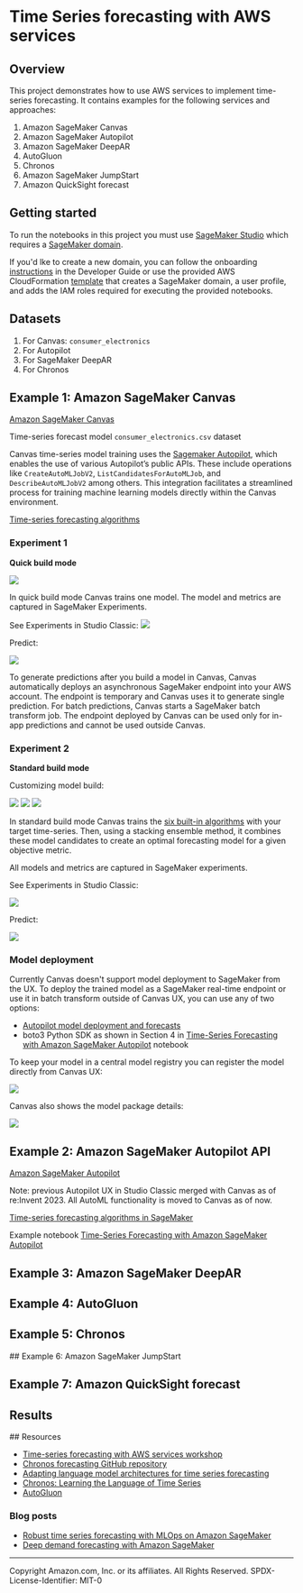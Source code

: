# Time Series forecasting with AWS services

## Overview
This project demonstrates how to use AWS services to implement time-series forecasting. It contains examples for the following services and approaches:
1. Amazon SageMaker Canvas
2. Amazon SageMaker Autopilot
3. Amazon SageMaker DeepAR
4. AutoGluon
5. Chronos
6. Amazon SageMaker JumpStart
7. Amazon QuickSight forecast


## Getting started
To run the notebooks in this project you must use [SageMaker Studio](https://aws.amazon.com/sagemaker/studio/) which requires a [SageMaker domain](https://docs.aws.amazon.com/sagemaker/latest/dg/studio-entity-status.html).

If you'd lke to create a new domain, you can follow the onboarding [instructions](https://docs.aws.amazon.com/sagemaker/latest/dg/gs-studio-onboard.html) in the Developer Guide or use the provided AWS CloudFormation [template]() that creates a SageMaker domain, a user profile, and adds the IAM roles required for executing the provided notebooks.

## Datasets

1. For Canvas: `consumer_electronics`
2. For Autopilot
3. For SageMaker DeepAR
4. For Chronos


## Example 1: Amazon SageMaker Canvas
[Amazon SageMaker Canvas](https://docs.aws.amazon.com/sagemaker/latest/dg/canvas.html)

Time-series forecast model
`consumer_electronics.csv` dataset

Canvas time-series model training uses the [Sagemaker Autopilot](https://docs.aws.amazon.com/sagemaker/latest/dg/autopilot-automate-model-development.html), which enables the use of various Autopilot’s public APIs. These include operations like `CreateAutoMLJobV2`, `ListCandidatesForAutoMLJob`, and `DescribeAutoMLJobV2` among others. This integration facilitates a streamlined process for training machine learning models directly within the Canvas environment.

[Time-series forecasting algorithms](https://docs.aws.amazon.com/sagemaker/latest/dg/timeseries-forecasting-algorithms.html)

### Experiment 1
**Quick build mode**

![](img/canvas-model-overview.png)

In quick build mode Canvas trains one model. The model and metrics are captured in SageMaker Experiments.

See Experiments in Studio Classic:
![](img/experiments-quick-builld.png)

Predict:

![](img/canvas-predictions.png)

To generate predictions after you build a model in Canvas, Canvas automatically deploys an asynchronous SageMaker endpoint into your AWS account. The endpoint is temporary and Canvas uses it to generate single prediction. For batch predictions, Canvas starts a SageMaker batch transform job. The endpoint deployed by Canvas can be used only for in-app predictions and cannot be used outside Canvas.

### Experiment 2
**Standard build mode**

Customizing model build:

![](img/canvas-configure-model-config.png)
![](img/canvas-configure-model-metric.png)
![](img/canvas-configure-model-quantiles.png)

In standard build mode Canvas trains the [six built-in algorithms]((https://docs.aws.amazon.com/sagemaker/latest/dg/timeseries-forecasting-algorithms.html)) with your target time-series. Then, using a stacking ensemble method, it combines these model candidates to create an optimal forecasting model for a given objective metric.

All models and metrics are captured in SageMaker experiments.

See Experiments in Studio Classic:

![](img/experiments-standard-builld.png)

Predict:

![](img/canvas-predictions-standard-build.png)

### Model deployment
Currently Canvas doesn't support model deployment to SageMaker from the UX. To deploy the trained model as a SageMaker real-time endpoint or use it in batch transform outside of Canvas UX, you can use any of two options:

- [Autopilot model deployment and forecasts](https://docs.aws.amazon.com/sagemaker/latest/dg/timeseries-forecasting-deploy-models.html)
- boto3 Python SDK as shown in Section 4 in [Time-Series Forecasting with Amazon SageMaker Autopilot](https://github.com/aws/amazon-sagemaker-examples/blob/main/autopilot/autopilot_time_series.ipynb) notebook

To keep your model in a central model registry you can register the model directly from Canvas UX:

![](img/canvas-add-to-model-registry.png)

Canvas also shows the model package details:

![](img/model-registry-details.png)

## Example 2: Amazon SageMaker Autopilot API

[Amazon SageMaker Autopilot](https://docs.aws.amazon.com/sagemaker/latest/dg/autopilot-automate-model-development.html)

Note: previous Autopilot UX in Studio Classic merged with Canvas as of re:Invent 2023. All AutoML functionality is moved to Canvas as of now.

[Time-series forecasting algorithms in SageMaker](https://docs.aws.amazon.com/sagemaker/latest/dg/timeseries-forecasting-algorithms.html)

Example notebook [Time-Series Forecasting with Amazon SageMaker Autopilot](https://github.com/aws/amazon-sagemaker-examples/blob/main/autopilot/autopilot_time_series.ipynb)

## Example 3: Amazon SageMaker DeepAR

## Example 4: AutoGluon

## Example 5: Chronos

## Example 6: Amazon SageMaker JumpStart

## Example 7: Amazon QuickSight forecast

## Results

## Resources
- [Time-series forecasting with AWS services workshop](https://catalog.us-east-1.prod.workshops.aws/workshops/caef4710-3721-4957-a2ce-33799920ef72/en-US)
- [Chronos forecasting GitHub repository](https://github.com/amazon-science/chronos-forecasting)
- [Adapting language model architectures for time series forecasting](https://www.amazon.science/blog/adapting-language-model-architectures-for-time-series-forecasting)
- [Chronos: Learning the Language of Time Series](https://arxiv.org/pdf/2403.07815.pdf)
- [AutoGluon](https://github.com/autogluon/autogluon)


### Blog posts
- [Robust time series forecasting with MLOps on Amazon SageMaker](https://aws.amazon.com/blogs/machine-learning/robust-time-series-forecasting-with-mlops-on-amazon-sagemaker/)
- [Deep demand forecasting with Amazon SageMaker]()

---

Copyright Amazon.com, Inc. or its affiliates. All Rights Reserved.
SPDX-License-Identifier: MIT-0